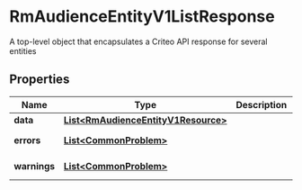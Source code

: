 

# RmAudienceEntityV1ListResponse

A top-level object that encapsulates a Criteo API response for several entities

## Properties

| Name | Type | Description | Notes |
|------------ | ------------- | ------------- | -------------|
|**data** | [**List&lt;RmAudienceEntityV1Resource&gt;**](RmAudienceEntityV1Resource.md) |  |  [optional] |
|**errors** | [**List&lt;CommonProblem&gt;**](CommonProblem.md) |  |  [optional] [readonly] |
|**warnings** | [**List&lt;CommonProblem&gt;**](CommonProblem.md) |  |  [optional] [readonly] |



